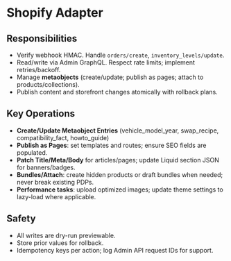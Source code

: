 # Shopify Adapter

## Responsibilities

- Verify webhook HMAC. Handle `orders/create`, `inventory_levels/update`.
- Read/write via Admin GraphQL. Respect rate limits; implement retries/backoff.
- Manage **metaobjects** (create/update; publish as pages; attach to products/collections).
- Publish content and storefront changes atomically with rollback plans.

## Key Operations

- **Create/Update Metaobject Entries** (vehicle_model_year, swap_recipe, compatibility_fact, howto_guide)
- **Publish as Pages**: set templates and routes; ensure SEO fields are populated.
- **Patch Title/Meta/Body** for articles/pages; update Liquid section JSON for banners/badges.
- **Bundles/Attach**: create hidden products or draft bundles when needed; never break existing PDPs.
- **Performance tasks**: upload optimized images; update theme settings to lazy-load where applicable.

## Safety

- All writes are dry-run previewable.
- Store prior values for rollback.
- Idempotency keys per action; log Admin API request IDs for support.
